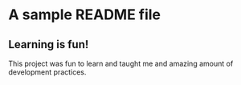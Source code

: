 A sample README file
====================

Learning is fun!
--------------------

This project was fun to learn and taught me
and amazing amount of development practices.